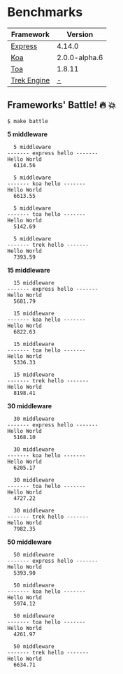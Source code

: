# Benchmarks

| Framework | Version |  
| --- | --- |  
| [Express][] | 4.14.0 |  
| [Koa][] | 2.0.0-alpha.6 |  
| [Toa][] | 1.8.11 |  
| [Trek Engine](..) | [-](../package.json) |  


## Frameworks' Battle! :fire: :collision:

```
$ make battle
```

**5 middleware**

```
  5 middleware
------- express hello -------
Hello World
  6114.56

  5 middleware
------- koa hello -------
Hello World
  6613.55

  5 middleware
------- toa hello -------
Hello World
  5142.69

  5 middleware
------- trek hello -------
Hello World
  7393.59
```

**15 middleware**

```
  15 middleware
------- express hello -------
Hello World
  5681.79

  15 middleware
------- koa hello -------
Hello World
  6822.63

  15 middleware
------- toa hello -------
Hello World
  5336.33

  15 middleware
------- trek hello -------
Hello World
  8198.41
```

**30 middleware**

```
  30 middleware
------- express hello -------
Hello World
  5168.10

  30 middleware
------- koa hello -------
Hello World
  6205.17

  30 middleware
------- toa hello -------
Hello World
  4727.22

  30 middleware
------- trek hello -------
Hello World
  7982.35
```

**50 middleware**

```
  50 middleware
------- express hello -------
Hello World
  5393.90

  50 middleware
------- koa hello -------
Hello World
  5974.12

  50 middleware
------- toa hello -------
Hello World
  4261.97

  50 middleware
------- trek hello -------
Hello World
  6634.71
```

[Express]: https://github.com/expressjs/express
[Koa]: https://github.com/koajs/koa/tree/v2.x
[Toa]: https://github.com/toajs/toa
